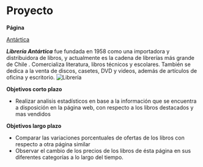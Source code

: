 # Proyecto
**Página**

[Antártica](https://www.antartica.cl/antartica/index.jsp)

**_Librería Antártica_** fue fundada en 1958 como una importadora y distribuidora de libros, y actualmente es la cadena de librerías más grande de Chile . Comercializa literatura, libros técnicos y escolares. También se dedica a la venta de discos, casetes, DVD y videos, además de artículos de oficina y escritorio.
![Librería](https://www.movilh.cl/wp-content/uploads/2018/08/antartica.jpg)

**Objetivos corto plazo**

* Realizar analisis estadísticos en base a la información que se encuentra a disposición en la página web, con respecto a los libros destacados y mas vendidos 

**Objetivos largo plazo**

* Comparar las variaciones porcentuales de ofertas de los libros con respecto a otra página similar
* Observar el cambio de los precios de los libros de ésta página en sus diferentes categorías a lo largo del tiempo.

